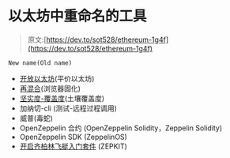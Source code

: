 # 以太坊中重命名的工具

> 原文:[https://dev.to/sot528/ethereum-1g4f](https://dev.to/sot528/ethereum-1g4f)

`New name(Old name)`

*   [开放以太坊](https://www.parity.io/ethereum/)(平价以太坊)
*   [再混合](https://remix.ethereum.org)(浏览器固化)
*   [坚实度-覆盖度](https://github.com/sc-forks/solidity-coverage)(土壤覆盖度)
*   加纳切-cli (测试-远程过程调用)
*   威普(毒蛇)
*   OpenZeppelin 合约 (OpenZeppelin Solidity，Zeppelin Solidity)
*   OpenZeppelin SDK (ZeppelinOS)
*   [开启齐柏林飞艇入门套件](https://github.com/OpenZeppelin/starter-kit) (ZEPKIT)